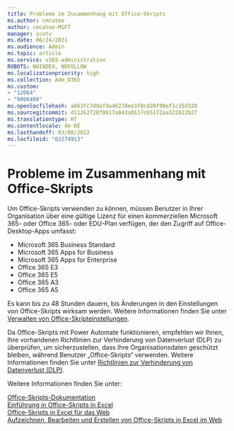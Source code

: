 ```yaml
---
title: Probleme im Zusammenhang mit Office-Skripts
ms.author: cmcatee
author: cmcatee-MSFT
manager: scotv
ms.date: 06/24/2021
ms.audience: Admin
ms.topic: article
ms.service: o365-administration
ROBOTS: NOINDEX, NOFOLLOW
ms.localizationpriority: high
ms.collection: Adm_O365
ms.custom:
- "12064"
- "9006408"
ms.openlocfilehash: a663fc7d9afda46278ee3f8cd20f90ef1c35d328
ms.sourcegitcommit: d11262728f0617a843a0117cb5172aa322022b27
ms.translationtype: HT
ms.contentlocale: de-DE
ms.lasthandoff: 03/08/2022
ms.locfileid: "63274913"
---
```

# <a name="issues-related-to-office-scripts"></a>Probleme im Zusammenhang mit Office-Skripts

Um Office-Skripts verwenden zu können, müssen Benutzer in Ihrer Organisation über eine gültige Lizenz für einen kommerziellen Microsoft 365- oder Office 365- oder EDU-Plan verfügen, der den Zugriff auf Office-Desktop-Apps umfasst:

- Microsoft 365 Business Standard
- Microsoft 365 Apps for Business
- Microsoft 365 Apps for Enterprise
- Office 365 E3
- Office 365 E5
- Office 365 A3
- Office 365 A5

Es kann bis zu 48 Stunden dauern, bis Änderungen in den Einstellungen von Office-Skripts wirksam werden. Weitere Informationen finden Sie unter [Verwalten von Office-Skripteinstellungen](https://docs.microsoft.com/microsoft-365/admin/manage/manage-office-scripts-settings).

Da Office-Skripts mit Power Automate funktionieren, empfehlen wir Ihnen, Ihre vorhandenen Richtlinien zur Verhinderung von Datenverlust (DLP) zu überprüfen, um sicherzustellen, dass Ihre Organisationsdaten geschützt bleiben, während Benutzer „Office-Skripts“ verwenden. Weitere Informationen finden Sie unter [Richtlinien zur Verhinderung von Datenverlust (DLP)](https://docs.microsoft.com/power-automate/prevent-data-loss).

Weitere Informationen finden Sie unter:

[Office-Skripts-Dokumentation](https://docs.microsoft.com/office/dev/scripts/)<br/>
[Einführung in Office-Skripts in Excel](https://support.microsoft.com/office/introduction-to-office-scripts-in-excel-9fbe283d-adb8-4f13-a75b-a81c6baf163a)<br/>
[Office-Skripts in Excel für das Web](https://support.microsoft.com/office/sharing-office-scripts-in-excel-for-the-web-226eddbc-3a44-4540-acfe-fccda3d1122b)<br/>
[Aufzeichnen, Bearbeiten und Erstellen von Office-Skripts in Excel im Web](https://docs.microsoft.com/office/dev/scripts/tutorials/excel-tutorial)